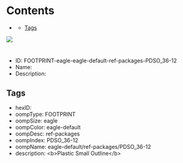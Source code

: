 



Contents
========

* [](#)
	* [Tags](#tags)
  
![][im]
# 

- ID: FOOTPRINT-eagle-eagle-default-ref-packages-PDSO_36-12
- Name: 
- Description: 

## Tags

- hexID: 
- oompType: FOOTPRINT
- oompSize: eagle
- oompColor: eagle-default
- oompDesc: ref-packages
- oompIndex: PDSO_36-12
- oompName: eagle-default/ref-packages/PDSO_36-12
- description: &lt;b&gt;Plastic Small Outline&lt;/b&gt;



[im]: image.png
